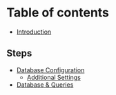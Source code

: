 # Table of contents

* [Introduction](README.md)

## Steps
* [Database Configuration](databaseConfiguration/README.md)
  * [Additional Settings](databaseConfiguration/additionalConfigurations.md)
* [Database & Queries](chartsCreation/Selectingdatabase&executingqueries.md)